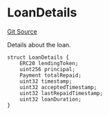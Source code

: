 # LoanDetails
[Git Source](https://github.com/teller-protocol/teller-protocol-v2/blob/991530423d15c8e2846d3c24bb6245b3416dd233/contracts/TellerV2Storage.sol)

Details about the loan.


```solidity
struct LoanDetails {
    ERC20 lendingToken;
    uint256 principal;
    Payment totalRepaid;
    uint32 timestamp;
    uint32 acceptedTimestamp;
    uint32 lastRepaidTimestamp;
    uint32 loanDuration;
}
```

